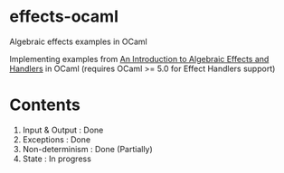 # effects-ocaml
Algebraic effects examples in OCaml

Implementing examples from [An Introduction to Algebraic Effects and Handlers](https://www.eff-lang.org/handlers-tutorial.pdf) in OCaml (requires OCaml >= 5.0 for Effect Handlers support)

# Contents
1. Input & Output : Done
2. Exceptions : Done
3. Non-determinism : Done (Partially)
4. State : In progress